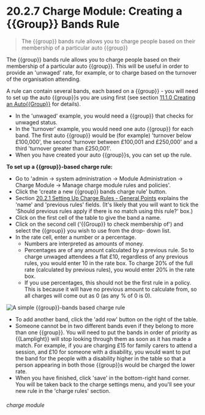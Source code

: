 # 20.2.7 Charge Module: Creating a {{Group}} Bands Rule

> The {{group}} bands rule allows you to charge people based on their membership of a particular auto {{group}} 

The {{group}} bands rule allows you to charge people based on their membership of a particular auto {{group}}. This will be useful in order to provide an 'unwaged' rate, for example, or to charge based on the turnover of the organisation attending. 

A rule can contain several bands, each based on a {{group}} - you will need to set up the auto {{group}}s you are using first (see section [11.1.0  Creating an Auto{{Group}}](/help/index/p/11.1.0) for details). 
- In the 'unwaged' example, you would need a {{group}} that checks for unwaged status. 
- In the 'turnover' example, you would need one auto {{group}} for each band. The first auto {{group}} would be (for example) 'turnover below £100,000', the second 'turnover between £100,001 and £250,000' and a third 'turnover greater than £250,001'. 
- When you have created your auto {{group}}s, you can set up the rule. 

**To set up a {{group}}-based charge rule:**

- Go to 'admin -> system administration -> Module Administration -> Charge Module -> Manage charge module rules and policies'.
- Click the 'create a new {{group}} bands charge rule' button. 
- Section [20.2.1  Setting Up Charge Rules - General Points](/help/index/p/20.2.1) explains the 'name' and 'previous rules' fields. (It's likely that you will want to tick the 'Should previous rules apply if there is no match using this rule?' box.) 
- Click on the first cell of the table to give the band a name. 
- Click on the second cell ('{{Group}} to check membership of') and select the {{group}} you wish to use from the drop- down list. 
- In the rate cell, enter a number or a percentage. 
   - Numbers are interpreted as amounts of money. 
   - Percentages are of any amount calculated by a previous rule. So to charge unwaged attendees a flat £10, regardless of any previous rules, you would enter 10 in the rate box. To charge 20% of the full rate (calculated by previous rules), you would enter 20% in the rate box. 
   - If you use percentages, this should not be the first rule in a policy. This is because it will have no previous amount to calculate from, so all charges will come out as 0 (as any % of 0 is 0). 

![A simple {{group}}-bands based charge rule](20.2.7a.png)

- To add another band, click the 'add row' button on the right of the table. 
- Someone cannot be in two different bands even if they belong to more than one {{group}}. You will need to put the bands in order of priority as {{Lamplight}} will stop looking through them as soon as it has made a match. For example, if you are charging £15 for family carers to attend a session, and £10 for someone with a disability, you would want to put the band for the people with a disability higher in the table so that a person appearing in both those {{group}}s would be charged the lower rate. 
- When you have finished, click 'save' in the bottom-right hand corner. You will be taken back to the charge settings menu, and you'll see your new rule in the 'charge rules' section. 

###### charge module

